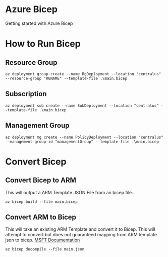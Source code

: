 # Azure Bicep
Getting started with Azure Bicep

# How to Run Bicep 

## Resource Group
``` 
az deployment group create --name RgDeployment --location "centralus" --resource-group "RGNAME" --template-file .\main.bicep 
```
## Subscription
```
az deployment sub create --name SubDeployment --location "centralus" --template-file .\main.bicep
```
## Management Group
```
az deployment mg create --name PolicyDeployment --location "centralus" --management-group-id "managementGroup" --template-file .\main.bicep
```

# Convert Bicep
## Convert Bicep to ARM 
This will output a ARM Template JSON File from an bicep file. 
```
az bicep build --file main.bicep
```

## Convert ARM to Bicep 
This will take an existing ARM Template and convert it to Bicep. This will attempt to convert but does not guaranteed mapping from ARM template json to bicep. 
[MSFT Documentation](https://docs.microsoft.com/en-us/azure/azure-resource-manager/bicep/decompile?tabs=azure-cli)
```
az bicep decompile --file main.json
```
